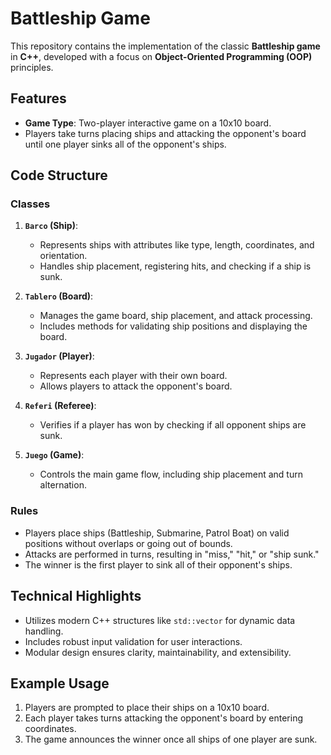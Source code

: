 # Battleship Game

This repository contains the implementation of the classic **Battleship game** in **C++**, developed with a focus on **Object-Oriented Programming (OOP)** principles.

## Features
- **Game Type**: Two-player interactive game on a 10x10 board.
- Players take turns placing ships and attacking the opponent's board until one player sinks all of the opponent's ships.

## Code Structure
### Classes
1. **`Barco` (Ship)**:
   - Represents ships with attributes like type, length, coordinates, and orientation.
   - Handles ship placement, registering hits, and checking if a ship is sunk.

2. **`Tablero` (Board)**:
   - Manages the game board, ship placement, and attack processing.
   - Includes methods for validating ship positions and displaying the board.

3. **`Jugador` (Player)**:
   - Represents each player with their own board.
   - Allows players to attack the opponent's board.

4. **`Referi` (Referee)**:
   - Verifies if a player has won by checking if all opponent ships are sunk.

5. **`Juego` (Game)**:
   - Controls the main game flow, including ship placement and turn alternation.

### Rules
- Players place ships (Battleship, Submarine, Patrol Boat) on valid positions without overlaps or going out of bounds.
- Attacks are performed in turns, resulting in "miss," "hit," or "ship sunk."
- The winner is the first player to sink all of their opponent's ships.


## Technical Highlights
- Utilizes modern C++ structures like `std::vector` for dynamic data handling.
- Includes robust input validation for user interactions.
- Modular design ensures clarity, maintainability, and extensibility.

## Example Usage
1. Players are prompted to place their ships on a 10x10 board.
2. Each player takes turns attacking the opponent's board by entering coordinates.
3. The game announces the winner once all ships of one player are sunk.



